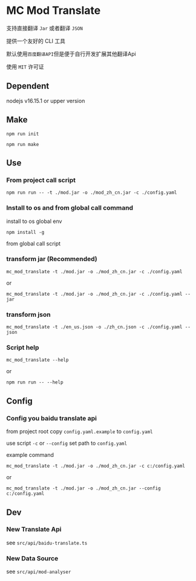 # MC Mod Translate

支持直接翻译 `Jar` 或者翻译 `JSON`

提供一个友好的 CLI 工具

默认使用`百度翻译API`但是便于自行开发扩展其他翻译Api 

使用 `MIT` 许可证

## Dependent

nodejs v16.15.1  or upper version

## Make

```
npm run init

npm run make
```

## Use


### From project call script

```
npm run run -- -t ./mod.jar -o ./mod_zh_cn.jar -c ./config.yaml
```


### Install to os and from global call command

install to os global env

```
npm install -g 
```

from global call script


### transform jar (Recommended)


```
mc_mod_translate -t ./mod.jar -o ./mod_zh_cn.jar -c ./config.yaml
```
or
```
mc_mod_translate -t ./mod.jar -o ./mod_zh_cn.jar -c ./config.yaml --jar
```


### transform json

```
mc_mod_translate -t ./en_us.json -o ./zh_cn.json -c ./config.yaml --json
```


### Script help

```
mc_mod_translate --help
```
or
```
npm run run -- --help
```


## Config 

### Config you baidu translate api

from project root copy `config.yaml.example` to `config.yaml`

use script `-c` or `--config` set path to `config.yaml`

example command
```
mc_mod_translate -t ./mod.jar -o ./mod_zh_cn.jar -c c:/config.yaml
```
or
```
mc_mod_translate -t ./mod.jar -o ./mod_zh_cn.jar --config c:/config.yaml
```


## Dev 

### New Translate Api

see `src/api/baidu-translate.ts` 

### New Data Source

see `src/api/mod-analyser` 




